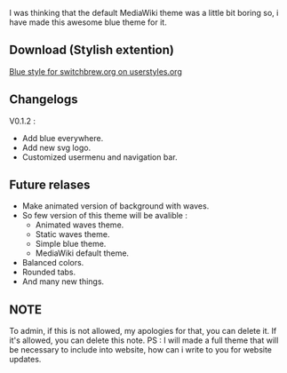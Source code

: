 I was thinking that the default MediaWiki theme was a little bit boring
so, i have made this awesome blue theme for it.

## Download (Stylish extention)

[Blue style for switchbrew.org on
userstyles.org](https://userstyles.org/styles/156293/switchbrew-org-blue-theme-wip)

## Changelogs

V0.1.2 :

  - Add blue everywhere.
  - Add new svg logo.
  - Customized usermenu and navigation bar.

## Future relases

  - Make animated version of background with waves.
  - So few version of this theme will be avalible :
      - Animated waves theme.
      - Static waves theme.
      - Simple blue theme.
      - MediaWiki default theme.
  - Balanced colors.
  - Rounded tabs.
  - And many new things.

## NOTE

To admin, if this is not allowed, my apologies for that, you can delete
it. If it's allowed, you can delete this note. PS : I will made a full
theme that will be necessary to include into website, how can i write to
you for website updates.
